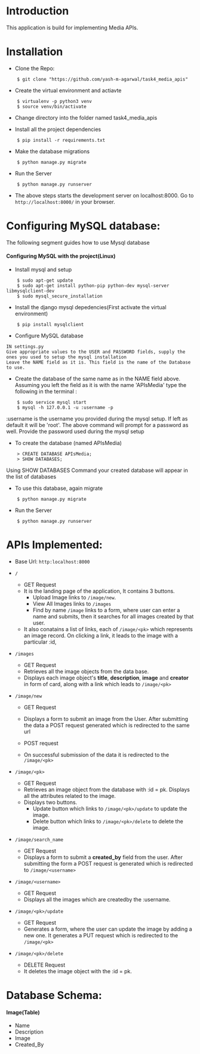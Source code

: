 # Introduction
This application is build for implementing Media APIs.

# Installation

* Clone the Repo:
```
    $ git clone "https://github.com/yash-m-agarwal/task4_media_apis"
```

* Create the virtual environment and actiavte

```
    $ virtualenv -p python3 venv
    $ source venv/bin/activate
```
* Change directory into the folder named task4_media_apis

* Install all the project dependencies
```
    $ pip install -r requirements.txt
```
* Make the database migrations
```
    $ python manage.py migrate
```

* Run the Server
```
    $ python manage.py runserver
```
* The above steps starts the development server on localhost:8000. Go to `http://localhost:8000/` in your browser.

# Configuring MySQL database:
The following segment guides how to use Mysql database

#### Configuring MySQL with the project(Linux)
* Install mysql and setup
```
    $ sudo apt-get update
    $ sudo apt-get install python-pip python-dev mysql-server libmysqlclient-dev
    $ sudo mysql_secure_installation
``` 

* Install the django mysql depedencies(First activate the virtual environment)
```
    $ pip install mysqlclient
```

* Configure MySQL database
```
IN settings.py
Give appropriate values to the USER and PASSWORD fields, supply the ones you used to setup the mysql installation
Leave the NAME field as it is. This field is the name of the Database to use.
```

* Create the database of the same name as in the NAME field above. Assuming you left the field as it is with the name 'APIsMedia' type the following in the terminal :
```
    $ sudo service mysql start
    $ mysql -h 127.0.0.1 -u :username -p
```
:username is the username you provided during the mysql setup. If left as default it will be 'root'. The above command will prompt for a password as well. Provide the password used during the mysql setup

* To create the database (named APIsMedia)
```
    > CREATE DATABASE APIsMedia;
    > SHOW DATABASES;
```

Using SHOW DATABASES Command your created database will appear in the list of databases

* To use this database, again migrate
```
    $ python manage.py migrate
```

* Run the Server
```
    $ python manage.py runserver
```

# APIs Implemented:

* Base Url: `http:localhost:8000`

* `/`
    * GET Request
    * It is the landing page of the application, It contains 3 buttons.
        * Upload Image links to `/image/new`. 
        * View All Images links to `/images`
        * Find by name `/image` links to a form, where user can enter a name and submits, then it searches for all images created by that user.
    * It also conatains a list of links, each of `/image/<pk>` which represents an image record. On clicking a link, it leads to the image with a particular :id, 

* `/images`
    * GET Request
    * Retrieves all the image objects from the data base.
    * Displays each image object's **title**, **description**, **image** and **creator** in form of card, along with a link which leads to `/image/<pk>`
    
* `/image/new`
    * GET Request
    * Displays a form to submit an image from the User. After submitting the data a POST request generated which is redirected to the same url
    
    * POST request
    * On successful submission of the data it is redirected to the `/image/<pk>`
    
* `/image/<pk>`
    * GET Request
    * Retrieves an image object from the database with :id = pk. Displays all the attributes related to the image.
    * Displays two buttons.
        * Update button which links to `/image/<pk>/update` to update the image.
        * Delete button which links to `/image/<pk>/delete` to delete the image.

* `/image/search_name`
    * GET Request
    * Displays a form to submit a **created_by** field from the user. After submitting the form a POST request is generated which is redirected to `/image/<username>`

* `/image/<username>`
    * GET Request
    * Displays all the images which are createdby the :username.

* `/image/<pk>/update`
    * GET Request
    * Generates a form, where the user can update the image by adding a new one. It generates a PUT request which is redirected to the `/image/<pk>`
    

* `/image/<pk>/delete`
    * DELETE Request
    * It deletes the image object with the :id = pk.

# Database Schema:

#### Image(Table)

* Name
* Description
* Image
* Created_By
